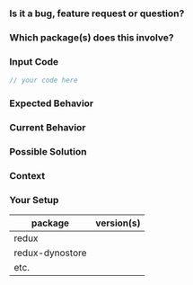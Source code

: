 <!---
Thanks for contributing to this redux-dynostore! Before you submit, please read the following:

Search open/closed issues before submitting since someone might have asked the same thing before!
-->

### Is it a bug, feature request or question?

<!--- Provide a general summary of the issue in the title above -->

### Which package(s) does this involve?

<!--- Please postfix the title above with packages like so: "{TITLE} [package-1, package-2]" -->

### Input Code

<!--- If you're describing a bug, please let us know which sample code reproduces your problem -->
<!--- Links to standalone repos or code sandboxes (https://codesandbox.io/ is great for this) are also welcome -->

```js
// your code here
```

### Expected Behavior

<!--- If you're describing a bug, tell us what should happen -->
<!--- If you're suggesting a change/improvement, tell us how it should work -->

### Current Behavior

<!--- If describing a bug, tell us what happens instead of the expected behavior -->
<!--- If suggesting a change/improvement, explain the difference from current behavior -->

### Possible Solution

<!--- Not obligatory, but suggest a fix/reason for the bug, or ideas how to implement the addition or change -->

### Context

<!--- How has this issue affected you? What are you trying to accomplish? -->
<!--- Providing context helps us come up with a solution that is most useful in the real world -->

### Your Setup

<!--- Include as many relevant details about the setup you're using -->
<!--- How you setup the store, what middleware/enhancers you're using, which versions of packages are involved -->

| package         | version(s)
| --------------- | ----------
| redux           |
| redux-dynostore |
| etc.            |
